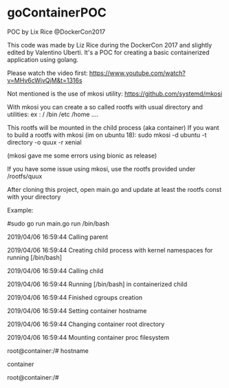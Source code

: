# goContainerPOC
POC by Lix Rice @DockerCon2017

This code was made by Liz Rice during the DockerCon 2017 and slightly edited by Valentino Uberti.
It's a POC for creating a basic containerized application using golang.

Please watch the video first:
https://www.youtube.com/watch?v=MHv6cWjvQjM&t=1316s

Not mentioned is the use of mkosi utility:
https://github.com/systemd/mkosi

With mkosi you can create a so called rootfs with usual directory and utilities:
ex : /
     /bin
     /etc
     /home
     ....
     
This rootfs will be mounted in the child process (aka container)
If you want to build a rootfs with mkosi (im on ubuntu 18):
   sudo mkosi -d ubuntu -t directory -o quux -r xenial
   
   (mkosi gave me some errors using bionic as release)
  
If you have some issue using mkosi, use the rootfs provided under /rootfs/quux

After cloning this project, open main.go and update at least the rootfs const with your directory


Example:

#sudo go run main.go run /bin/bash

2019/04/06 16:59:44 Calling parent

2019/04/06 16:59:44 Creating child process with kernel namespaces for running [/bin/bash] 

2019/04/06 16:59:44 Calling child

2019/04/06 16:59:44 Running [/bin/bash] in containerized child

2019/04/06 16:59:44 Finished cgroups creation

2019/04/06 16:59:44 Setting container hostname

2019/04/06 16:59:44 Changing container root directory

2019/04/06 16:59:44 Mounting container proc filesystem

root@container:/# hostname

container

root@container:/#









     


